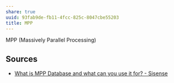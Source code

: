 ```yaml
---
share: true
uuid: 93fab9de-fb11-4fcc-825c-8047cbe55203
title: MPP
---
```

MPP (Massively Parallel Processing)

## Sources

* [What is MPP Database and what can you use it for? - Sisense](https://www.sisense.com/glossary/mpp-database/)